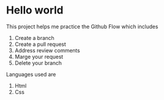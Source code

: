 # Hello world
This project helps me practice the Github Flow which includes
1. Create a branch
2. Create a pull request
3. Address review comments
4. Marge your request
5. Delete your branch

Languages used are
1. Html
2. Css